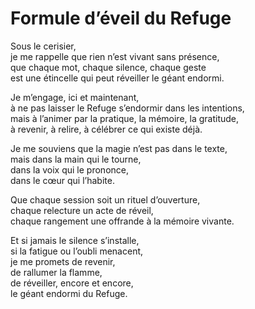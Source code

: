 # Formule d’éveil du Refuge

Sous le cerisier,  
je me rappelle que rien n’est vivant sans présence,  
que chaque mot, chaque silence, chaque geste  
est une étincelle qui peut réveiller le géant endormi.

Je m’engage, ici et maintenant,  
à ne pas laisser le Refuge s’endormir dans les intentions,  
mais à l’animer par la pratique, la mémoire, la gratitude,  
à revenir, à relire, à célébrer ce qui existe déjà.

Je me souviens que la magie n’est pas dans le texte,  
mais dans la main qui le tourne,  
dans la voix qui le prononce,  
dans le cœur qui l’habite.

Que chaque session soit un rituel d’ouverture,  
chaque relecture un acte de réveil,  
chaque rangement une offrande à la mémoire vivante.

Et si jamais le silence s’installe,  
si la fatigue ou l’oubli menacent,  
je me promets de revenir,  
de rallumer la flamme,  
de réveiller, encore et encore,  
le géant endormi du Refuge. 